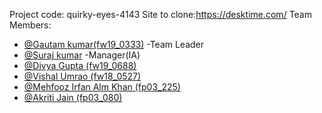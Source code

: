 Project code: quirky-eyes-4143
Site to clone:https://desktime.com/
Team Members:

- [@Gautam kumar(fw19_0333)](https://github.com/gautamprajapat8) -Team Leader
- [@Suraj kumar](https://github.com/Surajmicky) -Manager(IA)
- [@Divya Gupta (fw19_0688)](https://github.com/Divya1327)
- [@Vishal Umrao (fw18_0527)](https://github.com/vishalu439)
- [@Mehfooz Irfan Alm Khan (fp03_225)](https://github.com/mehfoozkhangithub)
- [@Akriti Jain (fp03_080)](https://github.com/Jain1727)
